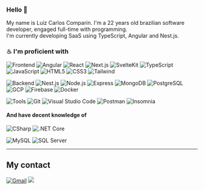 ### Hello 👋

My name is Luiz Carlos Comparin. I'm a 22 years old brazilian software developer, engaged full-time with programming. <br>
I'm currently developing SaaS using TypeScript, Angular and Nest.js.


### ♨ I'm proficient with
![Frontend](https://img.shields.io/badge/-Frontend-5151ff?&logo=Frontend)
![Angular](https://img.shields.io/badge/-Angular-05122A?&logo=angular&logoColor=dd0031)
![React](https://img.shields.io/badge/-React-05122A?&logo=react)
![Next.js](https://img.shields.io/badge/-Next-05122A?&logo=nextdotjs)
![SvelteKit](https://img.shields.io/badge/-SvelteKit-05122A?&logo=svelte&logoColor=ff4700)
![TypeScript](https://img.shields.io/badge/-TypeScript-05122A?&logo=TypeScript)
![JavaScript](https://img.shields.io/badge/-JavaScript-05122A?&logo=JavaScript)
![HTML5](https://img.shields.io/badge/-HTML5-05122A?&logo=html5)
![CSS3](https://img.shields.io/badge/-CSS3-05122A?&logo=css3)
![Tailwind](https://img.shields.io/badge/-TailwindCSS-05122A?&logo=tailwindcss)

![Backend](https://img.shields.io/badge/-Backend-5151ff?&logo=Backend)
![Nest.js](https://img.shields.io/badge/-Nest.js-05122A?&logo=nestjs&logoColor=d9224c)
![Node.js](https://img.shields.io/badge/-Node.js-05122A?&logo=node.js)
![Express](https://img.shields.io/badge/-Express-05122A?&logo=Express)
![MongoDB](https://img.shields.io/badge/-MongoDB-05122A?style=flat&logo=MongoDB)
![PostgreSQL](https://img.shields.io/badge/-PostgreSQL-05122A?style=flat&logo=Postgresql)
![GCP](https://img.shields.io/badge/-Google_Cloud_Platform-05122A?style=flat&logo=googlecloud)
![Firebase](https://img.shields.io/badge/-Firebase-05122A?style=flat&logo=firebase)
![Docker](https://img.shields.io/badge/-Docker-05122A?style=flat&logo=Docker)

![Tools](https://img.shields.io/badge/-Tools­-5151ff?&logo=Tools)
![Git](https://img.shields.io/badge/-Git-05122A?style=flat&logo=git)
![Visual Studio Code](https://img.shields.io/badge/-VS%20Code-05122A?style=flat&logo=visual-studio-code&logoColor=007ACC)
![Postman](https://img.shields.io/badge/-Postman-05122A?style=flat&logo=postman&logoColor=e95723)
![Insomnia](https://img.shields.io/badge/-Insomnia-05122A?&logo=insomnia&logoColor=7800ff)

#### And have decent knowledge of

![CSharp](https://img.shields.io/badge/-CSharp-05122A?&logo=CSharp&logoColor=8d0579)
![.NET Core](https://img.shields.io/badge/-.NET%20Core/MVC-05122A?&logo=dotnet)
<!-- ![Nest.js](https://img.shields.io/badge/-Nest.js-05122A?&logo=nestjs&logoColor=d9224c) -->

![MySQL](https://img.shields.io/badge/-MySQL-05122A?style=flat&logo=MySQL)
![SQL Server](https://img.shields.io/badge/-SQL%20Server-05122A?style=flat&logo=microsoftsqlserver)
<!-- ![SQL](https://img.shields.io/badge/-SQL-05122A?&logo=MySQL) -->


---

## My contact

<p id="socialIcons" align="left">
    <a href="mailto:luizcomparin18@gmail.com">
        <img alt="Gmail" src="https://img.shields.io/badge/luizcomparin18-D14836?style=flat&logo=gmail&logoColor=white" /></a>
    <a href="http://www.linkedin.com/in/luiz-carlos-comparin/" alt="LinkedIn">
        <img src="https://img.shields.io/badge/-LuizComparin-blue?style=flat-square&logo=linkedin" /></a>
</p>
